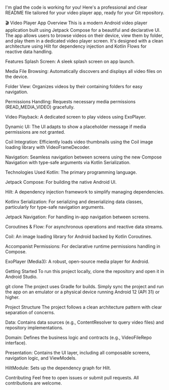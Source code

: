 I'm glad the code is working for you! Here's a professional and clear README file tailored for your video player app, ready for your Git repository.

🎬 Video Player App
Overview
This is a modern Android video player application built using Jetpack Compose for a beautiful and declarative UI. The app allows users to browse videos on their device, view them by folder, and play them in a dedicated video player screen. It's designed with a clean architecture using Hilt for dependency injection and Kotlin Flows for reactive data handling.

Features
Splash Screen: A sleek splash screen on app launch.

Media File Browsing: Automatically discovers and displays all video files on the device.

Folder View: Organizes videos by their containing folders for easy navigation.

Permissions Handling: Requests necessary media permissions (READ_MEDIA_VIDEO) gracefully.

Video Playback: A dedicated screen to play videos using ExoPlayer.

Dynamic UI: The UI adapts to show a placeholder message if media permissions are not granted.

Coil Integration: Efficiently loads video thumbnails using the Coil image loading library with VideoFrameDecoder.

Navigation: Seamless navigation between screens using the new Compose Navigation with type-safe arguments via Kotlin Serialization.

Technologies Used
Kotlin: The primary programming language.

Jetpack Compose: For building the native Android UI.

Hilt: A dependency injection framework to simplify managing dependencies.

Kotlinx Serialization: For serializing and deserializing data classes, particularly for type-safe navigation arguments.

Jetpack Navigation: For handling in-app navigation between screens.

Coroutines & Flow: For asynchronous operations and reactive data streams.

Coil: An image loading library for Android backed by Kotlin Coroutines.

Accompanist Permissions: For declarative runtime permissions handling in Compose.

ExoPlayer (Media3): A robust, open-source media player for Android.

Getting Started
To run this project locally, clone the repository and open it in Android Studio.

git clone <your-repo-link>
The project uses Gradle for builds. Simply sync the project and run the app on an emulator or a physical device running Android 12 (API 31) or higher.

Project Structure
The project follows a clean architecture pattern with clear separation of concerns.

Data: Contains data sources (e.g., ContentResolver to query video files) and repository implementations.

Domain: Defines the business logic and contracts (e.g., VideoFileRepo interface).

Presentation: Contains the UI layer, including all composable screens, navigation logic, and ViewModels.

HiltModule: Sets up the dependency graph for Hilt.

Contributing
Feel free to open issues or submit pull requests. All contributions are welcome.
